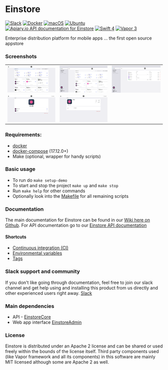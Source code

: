 # Einstore

[![Slack](https://img.shields.io/badge/join-slack-745EAF.svg?style=flat)](https://bit.ly/2UkyFO8)
[![Docker](https://img.shields.io/badge/docker-enabled-blue.svg?style=flat)](https://hub.docker.com/u/einstore)
[![macOS](https://img.shields.io/badge/macOS-10.13-ff0000.svg?style=flat)](https://github.com/Einstore/Einstore)
[![Ubuntu](https://img.shields.io/badge/Ubuntu-18.04%20LTS-D95E33.svg?style=flat)](https://www.ubuntu.com/download/server)
[![Apiary.io API documentation for Einstore](https://img.shields.io/badge/docs-API-02BFF4.svg?style=flat)](https://boost.docs.apiary.io)
[![Swift 4](https://img.shields.io/badge/swift-4.1-orange.svg?style=flat)](http://swift.org)
[![Vapor 3](https://img.shields.io/badge/vapor-3.0-blue.svg?style=flat)](https://vapor.codes)

Enterprise distribution platform for mobile apps ... the first open source appstore

### Screenshots
<table>
  <tr>
    <td><img src="/Screenshots/Admin/screen1.png?raw=true" /></td>
    <td><img src="/Screenshots/Admin/screen2.png?raw=true" /></td>
    <td><img src="/Screenshots/Admin/screen3.png?raw=true" /></td>
  </tr>
  <tr>
    <td><img src="/Screenshots/Admin/screen4.png?raw=true" /></td>
    <td><img src="/Screenshots/Admin/screen5.png?raw=true" /></td>
    <td>&nbsp;</td>
  </tr>
</table>
  
### Requirements:

- [docker](https://www.docker.com/products/docker-desktop)
- [docker-compose](https://docs.docker.com/compose/install/) (17.12.0+)
- Make (optional, wrapper for handy scripts)

### Basic usage

- To run do `make setup-demo`
- To start and stop the project `make up` and `make stop`
- Run `make help` for other commands
- Optionally look into the [Makefile](https://github.com/Einstore/Einstore/blob/master/Makefile) for all remaining scripts

### Documentation

The main documentation for Einstore can be found in our [Wiki here on Github](https://github.com/Einstore/Einstore/wiki). For API documentation go to our [Einstore API documentation](https://boost.docs.apiary.io)

#### Shortcuts
* [Continuous integration (CI)](https://github.com/Einstore/Einstore/wiki/Continuous-integrations)
* [Environmental variables](https://github.com/Einstore/Einstore/wiki/Environmental-variables)
* [Tags](https://github.com/Einstore/Einstore/wiki/Tags)

### Slack support and community

If you don't like going through documentation, feel free to join our slack channel and get help using and installing this product from us directly and other experienced users right away. [Slack](https://bit.ly/2UkyFO8)

### Main dependencies

- API - [EinstoreCore](https://github.com/Einstore/EinstoreCore)
- Web app interface [EinstoreAdmin](https://github.com/Einstore/EinstoreAdmin)

### License

Einstore is distributed under an Apache 2 license and can be shared or used freely within the bounds of the license itself.
Third party components used (like Vapor framework and all its components) in this software are mainly MIT licensed although some are Apache 2 as well.
